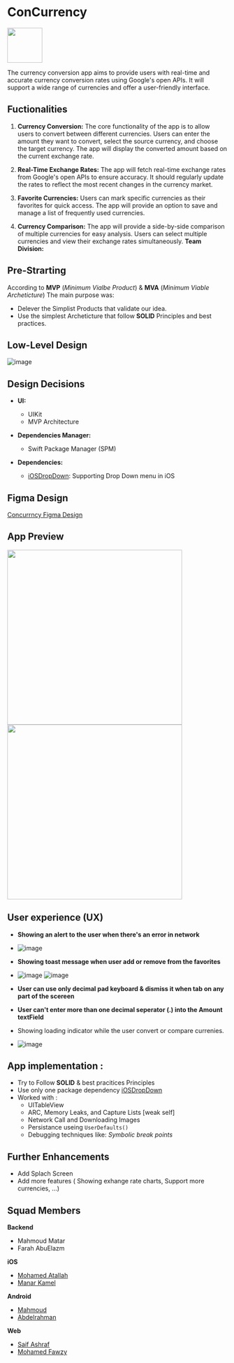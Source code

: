 # ConCurrency                  
<img src="https://github.com/mhmdatallaa/CurrenSee/assets/100219531/88bd3b5e-021c-41e8-8c31-0bcba7db9e4e" width="80">


The currency conversion app aims to provide users with real-time and accurate currency conversion rates using Google's open APIs. It will support a wide range of currencies and offer a user-friendly interface. 




## Fuctionalities
1. **Currency Conversion:** The core functionality of the app is to allow users to convert between different currencies. Users can enter the amount they want to convert, select the source currency, and choose the target currency. The app will display the converted amount based on the current exchange rate.

2. **Real-Time Exchange Rates:** The app will fetch real-time exchange rates from Google's open APIs to ensure accuracy. It should regularly update the rates to reflect the most recent changes in the currency market.

3. **Favorite Currencies:** Users can mark specific currencies as their favorites for quick access. The app will provide an option to save and manage a list of frequently used currencies.

4. **Currency Comparison:** The app will provide a side-by-side comparison of multiple currencies for easy analysis. Users can select multiple currencies and view their exchange rates simultaneously.
**Team Division:**

## Pre-Strarting
According to **MVP** (*Minimum Vialbe Product*) & **MVA** (*Minimum Viable Archeticture*) The main purpose was:
- Delever the Simplist Products that validate our idea.
- Use the simplest Archeticture that follow **SOLID** Principles and best practices.


## Low-Level Design 
![image](https://github.com/mhmdatallaa/CurrenSee/assets/100219531/16bed704-4b9f-4aa2-a45a-8d59ee0f440c)

## Design Decisions
- **UI:**
    - UIKit
    - MVP Architecture

- **Dependencies Manager:**
    - Swift Package Manager (SPM)

- **Dependencies:**
    - [iOSDropDown](https://github.com/jriosdev/iOSDropDown): Supporting Drop Down menu in iOS
 

## Figma Design
[Concurrncy Figma Design](https://www.figma.com/file/IRr6V7fjVKaOHFtGLsWLuc/Con-Currency?type=design&node-id=2-818&mode=design&t=4iDXB64Yp9qfUCJP-0)

 
## App Preview
<img src="https://github.com/mhmdatallaa/ConCurrency/assets/100219531/be51d91b-0e41-47e6-b450-61599fa92978" width="400">     <img src="https://github.com/mhmdatallaa/ConCurrency/assets/100219531/a7a9a790-b0b6-40ba-a34a-45a6647bc7d3" width="400">     


## User experience (UX)
- **Showing an alert to the user when there's an error in network**
- ![image](https://github.com/mhmdatallaa/CurrenSee/assets/100219531/7ec40d3d-189f-4f04-9230-abb5969eca0f)

- **Showing toast message when user add or remove from the favorites**
- ![image](https://github.com/mhmdatallaa/CurrenSee/assets/100219531/477764fd-1bab-477b-810e-27226d83183b) ![image](https://github.com/mhmdatallaa/CurrenSee/assets/100219531/66d57c5b-cfad-448b-a4c0-a9e0e9300abe)

- **User can use only decimal pad keyboard & dismiss it when tab on any part of the scereen**

- **User can't enter more than one decimal seperator (.) into the Amount textField**

- Showing loading indicator while the user convert or compare currenies.
- ![image](https://github.com/mhmdatallaa/CurrenSee/assets/100219531/b8ba1072-2d47-4b41-b899-07b78a674d0e)





## App implementation : 
- Try to Follow **SOLID** & best pracitices Principles
- Use only one package dependency [iOSDropDown](https://github.com/jriosdev/iOSDropDown)
- Worked with :
   - UITableView
   - ARC, Memory Leaks, and Capture Lists [weak self] 
   - Network Call and Downloading Images 
   - Persistance useing `UserDefaults()`
   - Debugging techniques like: *Symbolic break points*

## Further Enhancements
- Add Splach Screen 
- Add more features ( Showing exhange rate charts, Support more currencies, ...)

## Squad Members
**Backend**
- Mahmoud Matar
- Farah AbuElazm

**iOS**
- [Mohamed Atallah](https://github.com/mhmdatallaa)
- [Manar Kamel](https://github.com/mnarkamel)

**Android**
- [Mahmoud](https://github.com/Mahmoudadel17)
- [Abdelrahman](https://github.com/abdelrahmanmohamed19)

**Web**
- [Saif Ashraf](https://github.com/SaifAshraf22)
- [Mohamed Fawzy](https://github.com/Mahmoud-Fawzi-Fayed)

